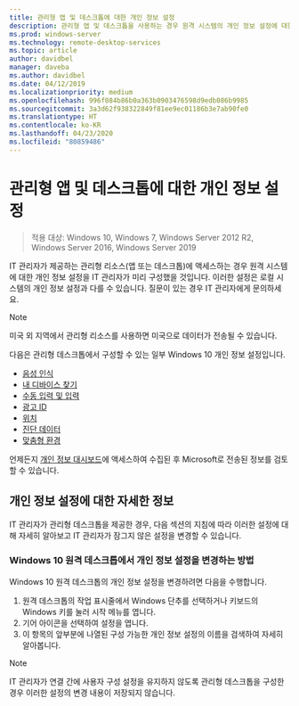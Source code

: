 ```yaml
---
title: 관리형 앱 및 데스크톱에 대한 개인 정보 설정
description: 관리형 앱 및 데스크톱을 사용하는 경우 원격 시스템의 개인 정보 설정에 대한 정보입니다.
ms.prod: windows-server
ms.technology: remote-desktop-services
ms.topic: article
author: davidbel
manager: daveba
ms.author: davidbel
ms.date: 04/12/2019
ms.localizationpriority: medium
ms.openlocfilehash: 996f084b86b0a363b0903476598d9edb086b9985
ms.sourcegitcommit: 3a3d62f938322849f81ee9ec01186b3e7ab90fe0
ms.translationtype: HT
ms.contentlocale: ko-KR
ms.lasthandoff: 04/23/2020
ms.locfileid: "80859486"
---
```

# <a name="privacy-settings-for-managed-apps-and-desktops"></a>관리형 앱 및 데스크톱에 대한 개인 정보 설정

>적용 대상: Windows 10, Windows 7, Windows Server 2012 R2, Windows Server 2016, Windows Server 2019

IT 관리자가 제공하는 관리형 리소스(앱 또는 데스크톱)에 액세스하는 경우 원격 시스템에 대한 개인 정보 설정을 IT 관리자가 미리 구성했을 것입니다. 이러한 설정은 로컬 시스템의 개인 정보 설정과 다를 수 있습니다. 질문이 있는 경우 IT 관리자에게 문의하세요.

>[!NOTE]
>미국 외 지역에서 관리형 리소스를 사용하면 미국으로 데이터가 전송될 수 있습니다.

다음은 관리형 데스크톱에서 구성할 수 있는 일부 Windows 10 개인 정보 설정입니다.

- [음성 인식](https://go.microsoft.com/fwlink/?linkid=874646)
- [내 디바이스 찾기](https://go.microsoft.com/fwlink/?linkid=533063)
- [수동 입력 및 입력](https://go.microsoft.com/fwlink/?linkid=874646)
- [광고 ID](https://go.microsoft.com/fwlink/?linkid=838419)
- [위치](https://go.microsoft.com/fwlink/?linkid=529987)
- [진단 데이터](https://go.microsoft.com/fwlink/?linkid=614828)
- [맞춤형 환경](https://go.microsoft.com/fwlink/?linkid=614828)

언제든지 [개인 정보 대시보드](https://go.microsoft.com/fwlink/?linkid=864206)에 액세스하여 수집된 후 Microsoft로 전송된 정보를 검토할 수 있습니다.

## <a name="learn-more-about-privacy-settings"></a>개인 정보 설정에 대한 자세한 정보

IT 관리자가 관리형 데스크톱을 제공한 경우, 다음 섹션의 지침에 따라 이러한 설정에 대해 자세히 알아보고 IT 관리자가 잠그지 않은 설정을 변경할 수 있습니다.

### <a name="how-to-change-privacy-settings-in-windows-10-remote-desktops"></a>Windows 10 원격 데스크톱에서 개인 정보 설정을 변경하는 방법

Windows 10 원격 데스크톱의 개인 정보 설정을 변경하려면 다음을 수행합니다.

1. 원격 데스크톱의 작업 표시줄에서 Windows 단추를 선택하거나 키보드의 Windows 키를 눌러 시작 메뉴를 엽니다.
2. 기어 아이콘을 선택하여 설정을 엽니다.
3. 이 항목의 앞부분에 나열된 구성 가능한 개인 정보 설정의 이름을 검색하여 자세히 알아봅니다.

>[!NOTE]
> IT 관리자가 연결 간에 사용자 구성 설정을 유지하지 않도록 관리형 데스크톱을 구성한 경우 이러한 설정의 변경 내용이 저장되지 않습니다.
